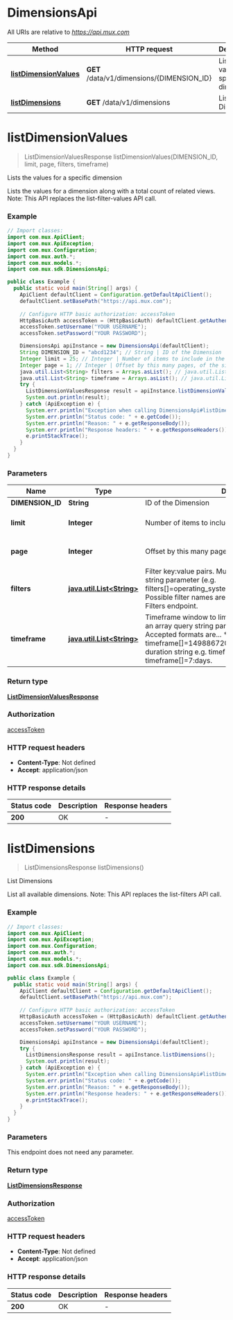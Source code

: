 # DimensionsApi

All URIs are relative to *https://api.mux.com*

Method | HTTP request | Description
------------- | ------------- | -------------
[**listDimensionValues**](DimensionsApi.md#listDimensionValues) | **GET** /data/v1/dimensions/{DIMENSION_ID} | Lists the values for a specific dimension
[**listDimensions**](DimensionsApi.md#listDimensions) | **GET** /data/v1/dimensions | List Dimensions


<a name="listDimensionValues"></a>
# **listDimensionValues**
> ListDimensionValuesResponse listDimensionValues(DIMENSION_ID, limit, page, filters, timeframe)

Lists the values for a specific dimension

Lists the values for a dimension along with a total count of related views.   Note: This API replaces the list-filter-values API call. 

### Example
```java
// Import classes:
import com.mux.ApiClient;
import com.mux.ApiException;
import com.mux.Configuration;
import com.mux.auth.*;
import com.mux.models.*;
import com.mux.sdk.DimensionsApi;

public class Example {
  public static void main(String[] args) {
    ApiClient defaultClient = Configuration.getDefaultApiClient();
    defaultClient.setBasePath("https://api.mux.com");
    
    // Configure HTTP basic authorization: accessToken
    HttpBasicAuth accessToken = (HttpBasicAuth) defaultClient.getAuthentication("accessToken");
    accessToken.setUsername("YOUR USERNAME");
    accessToken.setPassword("YOUR PASSWORD");

    DimensionsApi apiInstance = new DimensionsApi(defaultClient);
    String DIMENSION_ID = "abcd1234"; // String | ID of the Dimension
    Integer limit = 25; // Integer | Number of items to include in the response
    Integer page = 1; // Integer | Offset by this many pages, of the size of `limit`
    java.util.List<String> filters = Arrays.asList(); // java.util.List<String> | Filter key:value pairs. Must be provided as an array query string parameter (e.g. filters[]=operating_system:windows&filters[]=country:US).  Possible filter names are the same as returned by the List Filters endpoint. 
    java.util.List<String> timeframe = Arrays.asList(); // java.util.List<String> | Timeframe window to limit results by. Must be provided as an array query string parameter (e.g. timeframe[]=). Accepted formats are...   * array of epoch timestamps e.g. timeframe[]=1498867200&timeframe[]=1498953600    * duration string e.g. timeframe[]=24:hours or timeframe[]=7:days. 
    try {
      ListDimensionValuesResponse result = apiInstance.listDimensionValues(DIMENSION_ID, limit, page, filters, timeframe);
      System.out.println(result);
    } catch (ApiException e) {
      System.err.println("Exception when calling DimensionsApi#listDimensionValues");
      System.err.println("Status code: " + e.getCode());
      System.err.println("Reason: " + e.getResponseBody());
      System.err.println("Response headers: " + e.getResponseHeaders());
      e.printStackTrace();
    }
  }
}
```

### Parameters

Name | Type | Description  | Notes
------------- | ------------- | ------------- | -------------
 **DIMENSION_ID** | **String**| ID of the Dimension |
 **limit** | **Integer**| Number of items to include in the response | [optional] [default to 25]
 **page** | **Integer**| Offset by this many pages, of the size of &#x60;limit&#x60; | [optional] [default to 1]
 **filters** | [**java.util.List&lt;String&gt;**](String.md)| Filter key:value pairs. Must be provided as an array query string parameter (e.g. filters[]&#x3D;operating_system:windows&amp;filters[]&#x3D;country:US).  Possible filter names are the same as returned by the List Filters endpoint.  | [optional]
 **timeframe** | [**java.util.List&lt;String&gt;**](String.md)| Timeframe window to limit results by. Must be provided as an array query string parameter (e.g. timeframe[]&#x3D;). Accepted formats are...   * array of epoch timestamps e.g. timeframe[]&#x3D;1498867200&amp;timeframe[]&#x3D;1498953600    * duration string e.g. timeframe[]&#x3D;24:hours or timeframe[]&#x3D;7:days.  | [optional]

### Return type

[**ListDimensionValuesResponse**](ListDimensionValuesResponse.md)

### Authorization

[accessToken](../README.md#accessToken)

### HTTP request headers

 - **Content-Type**: Not defined
 - **Accept**: application/json

### HTTP response details
| Status code | Description | Response headers |
|-------------|-------------|------------------|
**200** | OK |  -  |

<a name="listDimensions"></a>
# **listDimensions**
> ListDimensionsResponse listDimensions()

List Dimensions

List all available dimensions.  Note: This API replaces the list-filters API call. 

### Example
```java
// Import classes:
import com.mux.ApiClient;
import com.mux.ApiException;
import com.mux.Configuration;
import com.mux.auth.*;
import com.mux.models.*;
import com.mux.sdk.DimensionsApi;

public class Example {
  public static void main(String[] args) {
    ApiClient defaultClient = Configuration.getDefaultApiClient();
    defaultClient.setBasePath("https://api.mux.com");
    
    // Configure HTTP basic authorization: accessToken
    HttpBasicAuth accessToken = (HttpBasicAuth) defaultClient.getAuthentication("accessToken");
    accessToken.setUsername("YOUR USERNAME");
    accessToken.setPassword("YOUR PASSWORD");

    DimensionsApi apiInstance = new DimensionsApi(defaultClient);
    try {
      ListDimensionsResponse result = apiInstance.listDimensions();
      System.out.println(result);
    } catch (ApiException e) {
      System.err.println("Exception when calling DimensionsApi#listDimensions");
      System.err.println("Status code: " + e.getCode());
      System.err.println("Reason: " + e.getResponseBody());
      System.err.println("Response headers: " + e.getResponseHeaders());
      e.printStackTrace();
    }
  }
}
```

### Parameters
This endpoint does not need any parameter.

### Return type

[**ListDimensionsResponse**](ListDimensionsResponse.md)

### Authorization

[accessToken](../README.md#accessToken)

### HTTP request headers

 - **Content-Type**: Not defined
 - **Accept**: application/json

### HTTP response details
| Status code | Description | Response headers |
|-------------|-------------|------------------|
**200** | OK |  -  |

